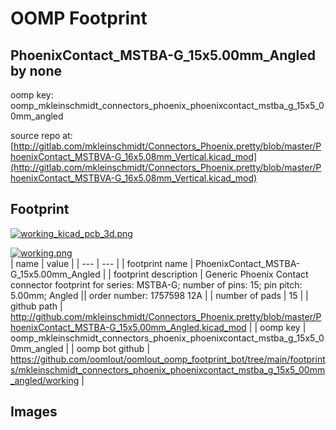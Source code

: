 # OOMP Footprint  
## PhoenixContact_MSTBA-G_15x5.00mm_Angled  by none  
  
oomp key: oomp_mkleinschmidt_connectors_phoenix_phoenixcontact_mstba_g_15x5_00mm_angled  
  
source repo at: [http://gitlab.com/mkleinschmidt/Connectors_Phoenix.pretty/blob/master/PhoenixContact_MSTBVA-G_16x5.08mm_Vertical.kicad_mod](http://gitlab.com/mkleinschmidt/Connectors_Phoenix.pretty/blob/master/PhoenixContact_MSTBVA-G_16x5.08mm_Vertical.kicad_mod)  
## Footprint  
  
[![working_kicad_pcb_3d.png](working_kicad_pcb_3d_600.png)](working_kicad_pcb_3d.png)  
  
[![working.png](working_600.png)](working.png)  
| name | value | 
| --- | --- | 
| footprint name | PhoenixContact_MSTBA-G_15x5.00mm_Angled | 
| footprint description | Generic Phoenix Contact connector footprint for series: MSTBA-G; number of pins: 15; pin pitch: 5.00mm; Angled || order number: 1757598 12A | 
| number of pads | 15 | 
| github path | http://github.com/mkleinschmidt/Connectors_Phoenix.pretty/blob/master/PhoenixContact_MSTBA-G_15x5.00mm_Angled.kicad_mod | 
| oomp key | oomp_mkleinschmidt_connectors_phoenix_phoenixcontact_mstba_g_15x5_00mm_angled | 
| oomp bot github | https://github.com/oomlout/oomlout_oomp_footprint_bot/tree/main/footprints/mkleinschmidt_connectors_phoenix_phoenixcontact_mstba_g_15x5_00mm_angled/working | 
## Images  
